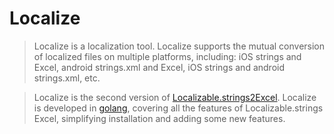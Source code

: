 # Localize

> Localize is a localization tool. Localize supports the mutual conversion of localized files on multiple platforms, including: iOS strings and Excel, android strings.xml and Excel, iOS strings and android strings.xml, etc.

> Localize is the second version of [Localizable.strings2Excel](https://github.com/CatchZeng/Localizable.strings2Excel/tree/1.0.0). Localize is developed in [golang](https://golang.org/), covering all the features of Localizable.strings Excel, simplifying installation and adding some new features.
